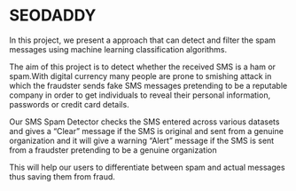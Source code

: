 # SEODADDY
In this project, we present a approach that can detect and filter the  spam messages using machine learning classification algorithms.

The aim of this project is to detect whether the received SMS is a ham or spam.With digital currency many people are prone to smishing attack in which the fraudster  sends fake SMS messages pretending to be a reputable company in order to get individuals to reveal their personal information, passwords or credit card details.

Our SMS Spam Detector checks the SMS entered across various datasets and gives a “Clear” message if the SMS is original and sent from a genuine organization and it will give a warning “Alert” message if the SMS is sent from a fraudster pretending to be a genuine organization

This will help our users to differentiate between spam and actual messages thus saving them from fraud.



